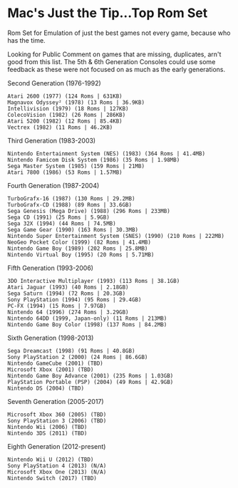 # Mac's Just the Tip...Top Rom Set
Rom Set for Emulation of just the best games not every game, because who has the time.

Looking for Public Comment on games that are missing, duplicates, arn't good from this list.
The 5th & 6th Generation Consoles could use some feedback as these were not focused on as much as the early generations.

Second Generation (1976-1992)

    Atari 2600 (1977) (124 Roms | 631KB)
    Magnavox Odyssey² (1978) (13 Roms | 36.9KB)
    Intellivision (1979) (18 Roms | 127KB)
    ColecoVision (1982) (26 Roms | 286KB)
    Atari 5200 (1982) (12 Roms | 85.4KB)
    Vectrex (1982) (11 Roms | 46.2KB)

Third Generation (1983-2003)

    Nintendo Entertainment System (NES) (1983) (364 Roms | 41.4MB)
    Nintendo Famicom Disk System (1986) (35 Roms | 1.98MB)
    Sega Master System (1985) (159 Roms | 21MB)
    Atari 7800 (1986) (53 Roms | 1.57MB)

Fourth Generation (1987-2004)

    TurboGrafx-16 (1987) (130 Roms | 29.2MB)
    TurboGrafx-CD (1988) (89 Roms | 33.6GB)
    Sega Genesis (Mega Drive) (1988) (296 Roms | 233MB)
    Sega CD (1991) (25 Roms | 5.9GB)
    Sega 32X (1994) (44 Roms | 74.5MB)
    Sega Game Gear (1990) (163 Roms | 30.3MB)
    Nintendo Super Entertainment System (SNES) (1990) (210 Roms | 222MB)
    NeoGeo Pocket Color (1999) (82 Roms | 41.4MB)
    Nintendo Game Boy (1989) (202 Roms | 25.8MB)
    Nintendo Virtual Boy (1995) (20 Roms | 5.71MB)

Fifth Generation (1993-2006)

    3DO Interactive Multiplayer (1993) (113 Roms | 38.1GB)
    Atari Jaguar (1993) (40 Roms | 2.18GB)
    Sega Saturn (1994) (72 Roms | 20.3GB)
    Sony PlayStation (1994) (95 Roms | 29.4GB)
    PC-FX (1994) (15 Roms | 7.97GB)
    Nintendo 64 (1996) (274 Roms | 3.29GB)
    Nintendo 64DD (1999, Japan-only) (11 Roms | 213MB)
    Nintendo Game Boy Color (1998) (137 Roms | 84.2MB)

Sixth Generation (1998-2013)

    Sega Dreamcast (1998) (91 Roms | 40.8GB)
    Sony PlayStation 2 (2000) (24 Roms | 86.6GB)
    Nintendo GameCube (2001) (TBD)
    Microsoft Xbox (2001) (TBD)
    Nintendo Game Boy Advance (2001) (235 Roms | 1.03GB)
    PlayStation Portable (PSP) (2004) (49 Roms | 42.9GB)
    Nintendo DS (2004) (TBD)

Seventh Generation (2005-2017)

    Microsoft Xbox 360 (2005) (TBD)
    Sony PlayStation 3 (2006) (TBD)
    Nintendo Wii (2006) (TBD)
    Nintendo 3DS (2011) (TBD)

Eighth Generation (2012-present)

    Nintendo Wii U (2012) (TBD)
    Sony PlayStation 4 (2013) (N/A)
    Microsoft Xbox One (2013) (N/A)
    Nintendo Switch (2017) (TBD)
